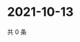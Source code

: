 # 2021-10-13

共 0 条

<!-- BEGIN WEIBO -->
<!-- 最后更新时间 Wed Oct 13 2021 07:14:21 GMT+0800 (China Standard Time) -->

<!-- END WEIBO -->
